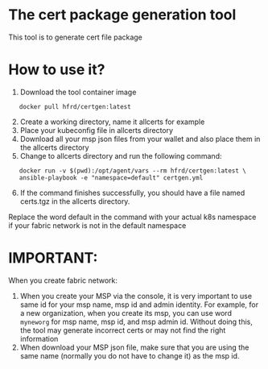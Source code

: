 # The cert package generation tool
This tool is to generate cert file package

# How to use it?

1. Download the tool container image

```
   docker pull hfrd/certgen:latest
```

2. Create a working directory, name it allcerts for example
3. Place your kubeconfig file in allcerts directory
4. Download all your msp json files from your wallet
and also place them in the allcerts directory
5. Change to allcerts directory and run the following command:
```
   docker run -v $(pwd):/opt/agent/vars --rm hfrd/certgen:latest \
   ansible-playbook -e "namespace=default" certgen.yml
```
6. If the command finishes successfully, you should have a file
named certs.tgz in the allcerts directory.

Replace the word default in the command with your actual k8s
namespace if your fabric network is not in the default namespace

# IMPORTANT:
When you create fabric network:
1. When you create your MSP via the console, it is very important to use
same id for your msp name, msp id and admin identity. For example, for
a new organization, when you create its msp, you can use word `myneworg`
for msp name, msp id, and msp admin id. Without doing this, the tool
may generate incorrect certs or may not find the right information
2. When download your MSP json file, make sure that you are using the
same name (normally you do not have to change it) as the msp id.
